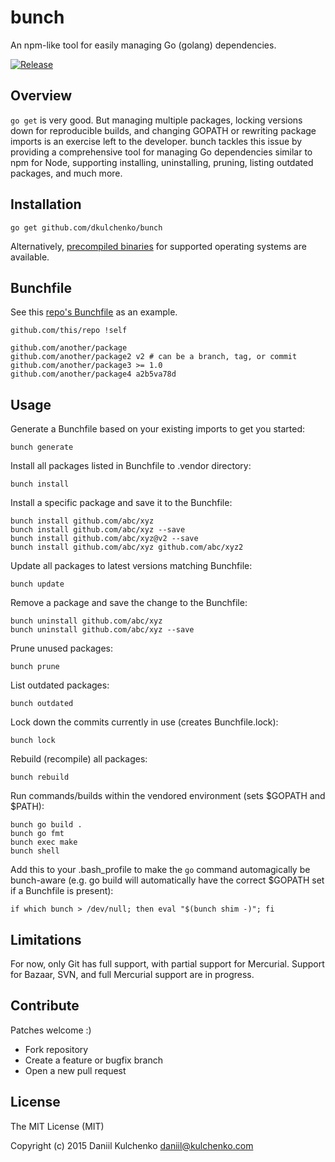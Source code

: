 # bunch

An npm-like tool for easily managing Go (golang) dependencies.

[![Release](https://img.shields.io/github/release/dkulchenko/bunch.svg)](https://github.com/dkulchenko/bunch/releases)

## Overview

`go get` is very good. But managing multiple packages, locking versions down for reproducible builds, and 
changing GOPATH or rewriting package imports is an exercise left to the developer. bunch tackles this
issue by providing a comprehensive tool for managing Go dependencies similar to npm for Node, supporting
installing, uninstalling, pruning, listing outdated packages, and much more.

## Installation

```
go get github.com/dkulchenko/bunch
```

Alternatively, [precompiled binaries](https://github.com/dkulchenko/bunch/releases) for 
supported operating systems are available.

## Bunchfile

See this [repo's Bunchfile](https://github.com/dkulchenko/bunch/blob/master/Bunchfile) as an example.

```
github.com/this/repo !self

github.com/another/package
github.com/another/package2 v2 # can be a branch, tag, or commit
github.com/another/package3 >= 1.0
github.com/another/package4 a2b5va78d
```

## Usage

Generate a Bunchfile based on your existing imports to get you started:

```
bunch generate
```

Install all packages listed in Bunchfile to .vendor directory:

```
bunch install
```

Install a specific package and save it to the Bunchfile:

```
bunch install github.com/abc/xyz
bunch install github.com/abc/xyz --save
bunch install github.com/abc/xyz@v2 --save
bunch install github.com/abc/xyz github.com/abc/xyz2
```

Update all packages to latest versions matching Bunchfile:

```
bunch update
```

Remove a package and save the change to the Bunchfile:

```
bunch uninstall github.com/abc/xyz
bunch uninstall github.com/abc/xyz --save
```

Prune unused packages:

```
bunch prune
```

List outdated packages:

```
bunch outdated
```

Lock down the commits currently in use (creates Bunchfile.lock):

```
bunch lock
```

Rebuild (recompile) all packages:

```
bunch rebuild
```

Run commands/builds within the vendored environment (sets $GOPATH and $PATH):

```
bunch go build .
bunch go fmt
bunch exec make
bunch shell
```

Add this to your .bash_profile to make the `go` command automagically be bunch-aware (e.g. go build will automatically have the correct $GOPATH set if a Bunchfile is present): 

```
if which bunch > /dev/null; then eval "$(bunch shim -)"; fi
```

## Limitations

For now, only Git has full support, with partial support for Mercurial. Support for Bazaar, SVN, and full Mercurial support are in progress.

## Contribute

Patches welcome :)

- Fork repository
- Create a feature or bugfix branch
- Open a new pull request

## License

The MIT License (MIT)

Copyright (c) 2015 Daniil Kulchenko <daniil@kulchenko.com>
